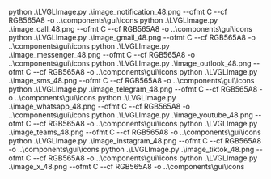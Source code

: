 python .\LVGLImage.py .\image_notification_48.png --ofmt C --cf RGB565A8 -o  ..\components\gui\icons
python .\LVGLImage.py .\image_call_48.png --ofmt C --cf RGB565A8 -o  ..\components\gui\icons
python .\LVGLImage.py .\image_gmail_48.png --ofmt C --cf RGB565A8 -o  ..\components\gui\icons
python .\LVGLImage.py .\image_messenger_48.png --ofmt C --cf RGB565A8 -o  ..\components\gui\icons
python .\LVGLImage.py .\image_outlook_48.png --ofmt C --cf RGB565A8 -o  ..\components\gui\icons
python .\LVGLImage.py .\image_sms_48.png --ofmt C --cf RGB565A8 -o  ..\components\gui\icons
python .\LVGLImage.py .\image_telegram_48.png --ofmt C --cf RGB565A8 -o  ..\components\gui\icons
python .\LVGLImage.py .\image_whatsapp_48.png --ofmt C --cf RGB565A8 -o  ..\components\gui\icons
python .\LVGLImage.py .\image_youtube_48.png --ofmt C --cf RGB565A8 -o  ..\components\gui\icons
python .\LVGLImage.py .\image_teams_48.png --ofmt C --cf RGB565A8 -o  ..\components\gui\icons
python .\LVGLImage.py .\image_instagram_48.png --ofmt C --cf RGB565A8 -o  ..\components\gui\icons
python .\LVGLImage.py .\image_tiktok_48.png --ofmt C --cf RGB565A8 -o  ..\components\gui\icons
python .\LVGLImage.py .\image_x_48.png --ofmt C --cf RGB565A8 -o  ..\components\gui\icons
